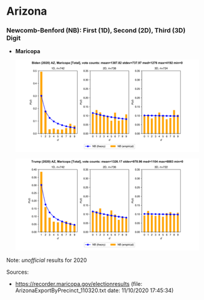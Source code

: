 # Arizona

### Newcomb-Benford (NB): First (1D), Second (2D), Third (3D) Digit

* **Maricopa**

  ![AZ_Maricopa_Biden_Total](png/Biden_AZ_Maricopa_2020_Total_NB.png)
  
  ![AZ_Maricopa_Trump_Total](png/Trump_AZ_Maricopa_2020_Total_NB.png)


Note: *unofficial* results for 2020

Sources: 
* https://recorder.maricopa.gov/electionresults (file: ArizonaExportByPrecinct_110320.txt date: 11/10/2020 17:45:34)
